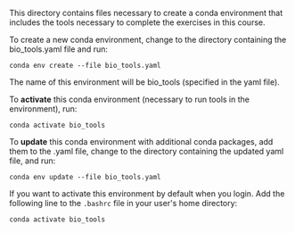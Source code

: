 This directory contains files necessary to create a conda environment that includes the tools necessary to complete the exercises in this course.


To create a new conda environment, change to the directory containing the bio_tools.yaml file and run:
```
conda env create --file bio_tools.yaml
```

The name of this environment will be bio_tools (specified in the yaml file).


To **activate** this conda environment (necessary to run tools in the environment), run: 
```
conda activate bio_tools 
```


To **update** this conda environment with additional conda packages, add them to the .yaml file, change to the directory containing the updated yaml file, and run:
```
conda env update --file bio_tools.yaml
```

If you want to activate this environment by default when you login.  Add the following line to the `.bashrc` file in your user's home directory:

```
conda activate bio_tools
```

